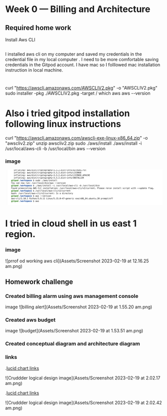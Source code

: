 # Week 0 — Billing and Architecture

## Required home work
Install Aws CLI
##
I installed aws cli on my computer and saved my credentials in the credential file in my local computer .
I need to be more comfortable saving credentials in the Gitpod account.
I have mac so I folllowed mac installation instruction in local machine.
#
curl "https://awscli.amazonaws.com/AWSCLIV2.pkg" -o "AWSCLIV2.pkg"
sudo installer -pkg ./AWSCLIV2.pkg -target /
which aws
aws --version
# Also i tried gitpod installation following linux instructions
curl "https://awscli.amazonaws.com/awscli-exe-linux-x86_64.zip" -o "awscliv2.zip"
unzip awscliv2.zip
sudo ./aws/install
./aws/install -i /usr/local/aws-cli -b /usr/local/bin
aws --version
### image
![installing aws cli in in gitpod](Assets/Screenshot%202023-02-19%20at%201.20.55%20am.png)

# I tried in cloud shell in us east 1 region.

### image
![prrof od working aws cli](Assets/Screenshot 2023-02-19 at 12.16.25 am.png)
## Homework challenge
### Created billing alarm using aws management console
image
![billing alert](Assets/Screenshot 2023-02-19 at 1.55.20 am.png)
### Created aws budget 
image
![budget](Assets/Screenshot 2023-02-19 at 1.53.51 am.png)
### Created conceptual diagram and architecture diagram
### links

.[lucid chart links](https://lucid.app/lucidchart/d4254219-90b1-418d-afea-35f369691d31/edit?page=0_0&invitationId=inv_2c548062-16d8-4d37-92da-80220680dfba#)

![Cruddder logical design image](Assets/Screenshot 2023-02-19 at 2.02.17 am.png)

.[lucid chart links](https://lucid.app/lucidchart/d4254219-90b1-418d-afea-35f369691d31/edit?viewport_loc=-11%2C-11%2C1711%2C1005%2CPfkyiKpiuSIE&invitationId=inv_2c548062-16d8-4d37-92da-80220680dfba)

![Cruddder logical design image](Assets/Screenshot 2023-02-19 at 2.02.42 am.png)
